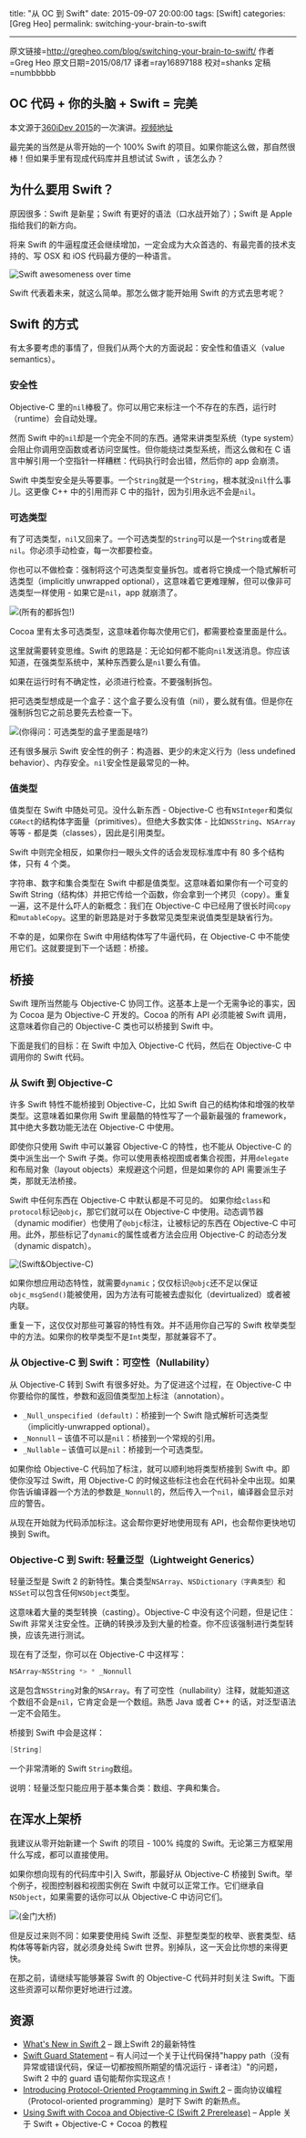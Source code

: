 title: "从 OC 到 Swift"
date: 2015-09-07 20:00:00
tags: [Swift]
categories: [Greg Heo]
permalink: switching-your-brain-to-swift

---
原文链接=http://gregheo.com/blog/switching-your-brain-to-swift/
作者=Greg Heo
原文日期=2015/08/17
译者=ray16897188
校对=shanks
定稿=numbbbbb

## OC 代码 + 你的头脑 + Swift = 完美

本文源于[360iDev 2015](http://360idev.com/)的一次演讲。[视频地址](https://vimeopro.com/360conferences/360idev-2015/video/137530879)

最完美的当然是从零开始的一个 100% Swift 的项目。如果你能这么做，那自然很棒！但如果手里有现成代码库并且想试试 Swift ，该怎么办？

<!--more-->

## 为什么要用 Swift？

原因很多：Swift 是新星；Swift 有更好的语法（口水战开始了）；Swift 是 Apple 指给我们的新方向。

将来 Swift 的牛逼程度还会继续增加，一定会成为大众首选的、有最完善的技术支持的、写 OSX 和 iOS 代码最方便的一种语言。

![Swift awesomeness over time](/img/articles/switching-your-brain-to-swift/objs-swift-awesomeness.png)

Swift 代表着未来，就这么简单。那怎么做才能开始用 Swift 的方式去思考呢？

## Swift 的方式

有太多要考虑的事情了，但我们从两个大的方面说起：安全性和值语义（value semantics）。

### 安全性

Objective-C 里的`nil`棒极了。你可以用它来标注一个不存在的东西，运行时（runtime）会自动处理。

然而 Swift 中的`nil`却是一个完全不同的东西。通常来讲类型系统（type system）会阻止你调用空函数或者访问空属性。但你能绕过类型系统，而这么做和在 C 语言中解引用一个空指针一样糟糕：代码执行时会出错，然后你的 app 会崩溃。

Swift 中类型安全是头等要事。一个`String`就是一个`String`，根本就没`nil`什么事儿。这更像 C++ 中的引用而非 C 中的指针，因为引用永远不会是`nil`。

### 可选类型

有了可选类型，`nil`又回来了。一个可选类型的`String`可以是一个`String`或者是`nil`。你必须手动检查，每一次都要检查。

你也可以不做检查：强制将这个可选类型变量拆包。或者将它换成一个隐式解析可选类型（implicitly unwrapped optional），这意味着它更难理解，但可以像非可选类型一样使用 - 如果它是`nil`，app 就崩溃了。

![(所有的都拆包!)](/img/articles/switching-your-brain-to-swift/objs-unwrap.png)

Cocoa 里有太多可选类型，这意味着你每次使用它们，都需要检查里面是什么。

这里就需要转变思维。Swift 的思路是：无论如何都不能向`nil`发送消息。你应该知道，在强类型系统中，某种东西要么是`nil`要么有值。

如果在运行时有不确定性，必须进行检查。不要强制拆包。

把可选类型想成是一个盒子：这个盒子要么没有值（nil），要么就有值。但是你在强制拆包它之前总要先去检查一下。

![(你得问：可选类型的盒子里面是啥?)](/img/articles/switching-your-brain-to-swift/objs-box.jpg)

还有很多展示 Swift 安全性的例子：构造器、更少的未定义行为（less undefined behavior）、内存安全。`nil`安全性是最常见的一种。

### 值类型

值类型在 Swift 中随处可见。没什么新东西 - Objective-C 也有`NSInteger`和类似`CGRect`的结构体字面量（primitives）。但绝大多数实体 - 比如`NSString`、`NSArray`等等 - 都是类（classes），因此是引用类型。

Swift 中则完全相反，如果你扫一眼头文件的话会发现标准库中有 80 多个结构体，只有 4 个类。

字符串、数字和集合类型在 Swift 中都是值类型。这意味着如果你有一个可变的 Swift String（结构体）并把它传给一个函数，你会拿到一个拷贝（copy）。重复一遍，这不是什么吓人的新概念：我们在 Objective-C 中已经用了很长时间`copy`和`mutableCopy`。这里的新思路是对于多数常见类型来说值类型是缺省行为。

不幸的是，如果你在 Swift 中用结构体写了牛逼代码，在 Objective-C 中不能使用它们。这就要提到下一个话题：桥接。

## 桥接

Swift 理所当然能与 Objective-C 协同工作。这基本上是一个无需争论的事实，因为 Cocoa 是为 Objective-C 开发的。Cocoa 的所有 API 必须能被 Swift 调用，这意味着你自己的 Objective-C 类也可以桥接到 Swift 中。

下面是我们的目标：在 Swift 中加入 Objective-C 代码，然后在 Objective-C 中调用你的 Swift 代码。

### 从 Swift 到 Objective-C

许多 Swift 特性不能桥接到 Objective-C，比如 Swift 自己的结构体和增强的枚举类型。这意味着如果你用 Swift 里最酷的特性写了一个最新最强的 framework，其中绝大多数功能无法在 Objective-C 中使用。

即使你只使用 Swift 中可以兼容 Objective-C 的特性，也不能从 Objective-C 的类中派生出一个 Swift 子类。你可以使用表格视图或者集合视图，并用`delegate`和布局对象（layout objects）来规避这个问题，但是如果你的 API 需要派生子类，那就无法桥接。

Swift 中任何东西在 Objective-C 中默认都是不可见的。
如果你给`class`和`protocol`标记`@objc`，那它们就可以在 Objective-C 中使用。动态调节器（dynamic modifier）也使用了`@objc`标注，让被标记的东西在 Objective-C 中可用。此外，那些标记了`dynamic`的属性或者方法会应用 Objective-C 的动态分发（dynamic dispatch）。

![(Swift&Objective-C)](/img/articles/switching-your-brain-to-swift/objs-objc-dynamic.png)

如果你想应用动态特性，就需要`dynamic`；仅仅标识`@objc`还不足以保证`objc_msgSend()`能被使用，因为方法有可能被去虚拟化（devirtualized）或者被内联。

重复一下，这仅仅对那些可兼容的特性有效。并不适用你自己写的 Swift 枚举类型中的方法。如果你的枚举类型不是`Int`类型，那就兼容不了。

### 从 Objective-C 到 Swift：可空性（Nullability）

从 Objective-C 转到 Swift 有很多好处。为了促进这个过程，在 Objective-C 中你要给你的属性，参数和返回值类型加上标注（annotation）。

- `_Null_unspecified (default)`：桥接到一个 Swift 隐式解析可选类型（implicitly-unwrapped optional）。
- `_Nonnull` – 该值不可以是`nil`：桥接到一个常规的引用。
- `_Nullable` – 该值可以是`nil`：桥接到一个可选类型。

如果你给 Objective-C 代码加了标注，就可以顺利地将类型桥接到 Swift 中。即使你没写过 Swift，用 Objective-C 的时候这些标注也会在代码补全中出现。如果你告诉编译器一个方法的参数是`_Nonnull`的，然后传入一个`nil`，编译器会显示对应的警告。

从现在开始就为代码添加标注。这会帮你更好地使用现有 API，也会帮你更快地切换到 Swift。

### Objective-C 到 Swift: 轻量泛型（Lightweight Generics）

轻量泛型是 Swift 2 的新特性。集合类型`NSArray`、`NSDictionary（字典类型）`和`NSSet`可以包含任何`NSObject`类型。

这意味着大量的类型转换（casting）。Objective-C 中没有这个问题，但是记住：Swift 非常关注安全性。正确的转换涉及到大量的检查。你不应该强制进行类型转换，应该先进行测试。

现在有了泛型，你可以在 Objective-C 中这样写：

```objectivec
NSArray<NSString *> * _Nonnull
```

这是包含`NSString`对象的`NSArray`。有了可空性（nullability）注释，就能知道这个数组不会是`nil`，它肯定会是一个数组。熟悉 Java 或者 C++ 的话，对泛型语法一定不会陌生。

桥接到 Swift 中会是这样：

```swift
[String]
```

一个非常清晰的 Swift `String`数组。

说明：轻量泛型只能应用于基本集合类：数组、字典和集合。

## 在浑水上架桥

我建议从零开始新建一个 Swift 的项目 - 100% 纯度的 Swift。无论第三方框架用什么写成，都可以直接使用。

如果你想向现有的代码库中引入 Swift，那最好从 Objective-C 桥接到 Swift。举个例子，视图控制器和视图实例在 Swift 中就可以正常工作。它们继承自`NSObject`，如果需要的话你可以从 Objective-C 中访问它们。

![(金门大桥)](/img/articles/switching-your-brain-to-swift/objs-bridge.jpg)

但是反过来则不同：如果要使用纯 Swift 泛型、非整型类型的枚举、嵌套类型、结构体等等新内容，就必须身处纯 Swift 世界。别掉队，这一天会比你想的来得更快。

在那之前，请继续写能够兼容 Swift 的 Objective-C 代码并时刻关注 Swift。下面这些资源可以帮你更好地进行过渡。

## 资源

- [What's New in Swift 2](http://www.raywenderlich.com/108522/whats-new-in-swift-2) – 跟上Swift 2的最新特性
- [Swift Guard Statement](http://ericcerney.com/swift-guard-statement/) – 有人问过一个关于让代码保持"happy path（没有异常或错误代码，保证一切都按照所期望的情况运行 - 译者注）"的问题，Swift 2 中的 guard 语句能帮你实现这点！
- [Introducing Protocol-Oriented Programming in Swift 2](http://www.raywenderlich.com/109156/introducing-protocol-oriented-programming-in-swift-2) – 面向协议编程（Protocol-oriented programming）是时下 Swift 的新热点。
- [Using Swift with Cocoa and Objective-C (Swift 2 Prerelease)](https://geo.itunes.apple.com/ca/book/using-swift-cocoa-objective/id1002624212?mt=11&at=11l4G6) – Apple 关于 Swift + Objective-C + Cocoa 的教程
